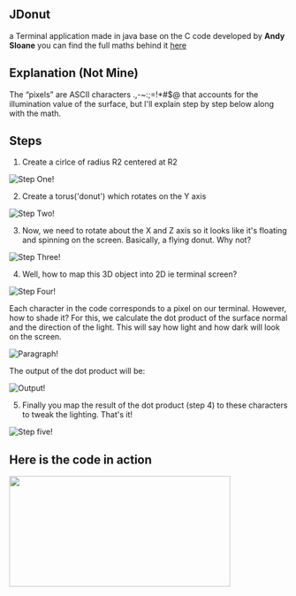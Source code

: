 ## JDonut
a Terminal application made in java base on the C code developed by **Andy Sloane** you can find
the full maths behind it [here](https://www.a1k0n.net/2011/07/20/donut-math.html)

## Explanation (Not Mine)
  The “pixels” are ASCII characters .,-~:;=!*#$@ that accounts for the illumination 
  value of the surface, but I'll explain step by step below along with the math.
  
## Steps

1. Create a cirlce of radius R2 centered at R2

![Step One!](images/step_one.png "Step one")

2. Create a torus('donut') which rotates on the Y axis

![Step Two!](images/step_two.png "Step Two")

3. Now, we need to rotate about the X and Z axis so it looks like it's floating
and spinning on the screen. Basically, a flying donut. Why not?

![Step Three!](C:\Users\Kiuadmin\Downloads/step_three.png "Step Three")

4. Well, how to map this 3D object into 2D ie terminal screen?

![Step Four!](images/step_four.png "Step four")

Each character in the code corresponds to a pixel on our terminal. However, how to 
shade it? For this, we calculate the dot product of the surface normal and the direction 
of the light. This will say how light and how dark will look on the screen.

![Paragraph!](images/step_five.png "paragraph")

The output of the dot product will be:

![Output!](images/step_six.png "Out put")

5. Finally you map the result of the dot product (step 4) to these characters to 
tweak the lighting. That's it!

![Step five!](images/step_seven.png "Step five")

## Here is the code in action

<img src="images/Java_Donut.gif" width="400" height="200" />
